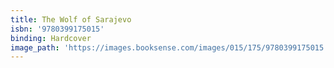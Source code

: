 ```yaml
---
title: The Wolf of Sarajevo
isbn: '9780399175015'
binding: Hardcover
image_path: 'https://images.booksense.com/images/015/175/9780399175015.jpg'
---
```



